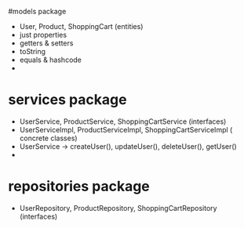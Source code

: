 #models package
- User, Product, ShoppingCart (entities)
- just properties
- getters & setters
- toString
- equals & hashcode
- 
# services package
- UserService, ProductService, ShoppingCartService (interfaces)
- UserServiceImpl, ProductServiceImpl, ShoppingCartServiceImpl ( concrete classes)
- UserService -> createUser(), updateUser(), deleteUser(), getUser()
- 
# repositories package
- UserRepository, ProductRepository, ShoppingCartRepository (interfaces)
